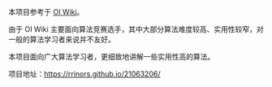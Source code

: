 本项目参考于 [OI Wiki](https://oi-wiki.org/)。

由于 OI Wiki 主要面向算法竞赛选手，其中大部分算法难度较高、实用性较窄，对一般的算法学习者来说并不友好。

本项目面向广大算法学习者，更细致地讲解一些实用性高的算法。

项目地址：https://rrinors.github.io/21063206/